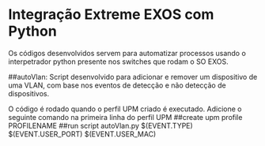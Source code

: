 # Integração Extreme EXOS com Python

Os códigos desenvolvidos servem para automatizar processos usando o interpetrador python presente nos switches que rodam o SO EXOS.

##autoVlan:
Script desenvolvido para adicionar e remover um dispositivo de uma VLAN, com base nos eventos de detecção e não detecção de dispositivos.

O código é rodado quando o perfil UPM criado é executado. Adicione o seguinte comando na primeira linha do perfil UPM
##create upm profile PROFILENAME
##run script autoVlan.py $(EVENT.TYPE) $(EVENT.USER_PORT) $(EVENT.USER_MAC)
